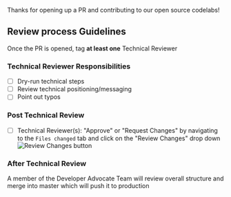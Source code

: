 Thanks for opening up a PR and contributing to our open source codelabs! 

## Review process Guidelines
Once the PR is opened, tag **at least one** Technical Reviewer

### Technical Reviewer Responsibilities 
- [ ] Dry-run technical steps 
- [ ] Review technical positioning/messaging
- [ ] Point out typos

### Post Technical Review
- [ ] Technical Reviewer(s): "Approve" or "Request Changes" by navigating to the `Files changed` tab and click on the "Review Changes" drop down    
![Review Changes button](https://i.ibb.co/zhn6QLq/Screen-Shot-2020-10-22-at-10-02-10-AM.png)

### After Technical Review
A member of the Developer Advocate Team will review overall structure and merge into master which will push it to production